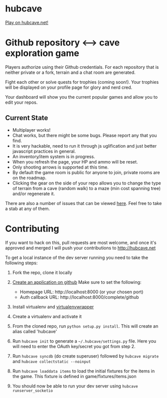 hubcave
=======

[Play on hubcave.net!](http://hubcave.net)

# Github repository <--> cave exploration game #

Players authorize using their Github credentials. For each repository
that is neither private or a fork, terrain and a chat room are
generated.

Fight each other or solve quests for trophies (coming soon!).
Your trophies will be displayed on your profile page for glory and nerd
cred.

Your dashboard will show you the current popular games and allow you to
edit your repos.

## Current State ##

- Multiplayer works!
- Chat works, but there might be some bugs. Please report any that you
  find.
- It is very hackable, need to run it through js uglification and just
  better javascript practices in general.
- An inventory/item system is in progress.
- When you refresh the page, your HP and ammo will be reset.
- Only shooting arrows is supported at this time.
- By default the game room is public for anyone to join, private rooms are
  on the roadmap.
- Clicking the gear on the side of your repo allows you to change the
  type of terrain from a cave (random walk) to a maze (min cost spanning
  tree) and/or regenerate it.


There are also a number of issues that can be viewed
[here](https://github.com/naphthalene/hubcave/issues). Feel free to take
a stab at any of them.


# Contributing #

If you want to hack on this, pull requests are most welcome, and once
it's approved and merged I will push your contributions to
http://hubcave.net

To get a local instance of the dev server running you need to take the
following steps:

1. Fork the repo, clone it locally
2. [Create an application on github](https://github.com/settings/applications/new)
   Make sure to set the following:
   - Homepage URL: http://localhost:8000 (or your chosen port)
   - Auth callback URL: http://localhost:8000/complete/github

3. Install virtualenv and
   [virtualenvwrapper](http://virtualenvwrapper.readthedocs.org/en/latest/)

4. Create a virtualenv and activate it
5. From the cloned repo, run ```python setup.py install```. This will
   create an alias called 'hubcave'
6. Run ```hubcave init``` to generate a ```~/.hubcave/settings.py```
   file. Here you will need to enter the OAuth key/secret you got from
   step 2.
7. Run ```hubcave syncdb``` (do create superuser) followed by ```hubcave
   migrate``` and ```hubcave collectstatic --noinput```
8. Run ```hubcave loaddata items``` to load the initial fixtures for the
   items in the game. This fixture is defined in
   game/fixtures/items.json
9. You should now be able to run your dev server using ```hubcave
   runserver_socketio```
